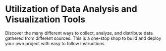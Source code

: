 # Utilization of Data Analysis and Visualization Tools

Discover the many different ways to collect, analyze, and distribute data gathered from different sources. This is a one-stop shop to build and deploy your own project with easy to follow instructions.
